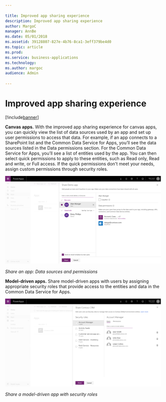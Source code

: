 ```yaml
---

title: Improved app sharing experience
description: Improved app sharing experience
author: MargoC
manager: AnnBe
ms.date: 05/01/2018
ms.assetid: 39128807-827e-4b76-8ca1-3eff379be4d0
ms.topic: article
ms.prod: 
ms.service: business-applications
ms.technology: 
ms.author: margoc
audience: Admin

---
```

#  Improved app sharing experience 




[!include[banner](../../../includes/banner.md)]

**Canvas apps.** With the improved app sharing experience for canvas apps, you
can quickly view the list of data sources used by an app and set up user
permissions to access that data. For example, if an app connects to a SharePoint
list and the Common Data Service for Apps, you’ll see the data sources listed in
the Data permissions section. For the Common Data Service for Apps, you’ll see a
list of entities used by the app. You can then select quick permissions to apply
to these entities, such as Read only, Read and write, or Full access. If the
quick permissions don't meet your needs, assign custom permissions through
security roles.

![Data sources and permissions](media/improved-app-sharing-experience-1.png "Data sources and permissions")
<!-- picture -->


*Share an app: Data sources and permissions*

**Model-driven apps.** Share model-driven apps with users by assigning
appropriate security roles that provide access to the entities and data in the
Common Data Service for Apps.

![A screenshot of how to share a model-driven app with security roles](media/improved-app-sharing-experience-2.png "A screenshot of how to share a model-driven app with security roles")
<!-- AppSharing - Screenshot 3.png -->


*Share a model-driven app with security roles*
